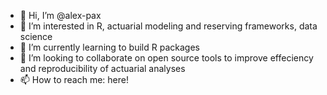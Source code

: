 - 👋 Hi, I’m @alex-pax
- 👀 I’m interested in R, actuarial modeling and reserving frameworks, data science
- 🌱 I’m currently learning to build R packages
- 💞️ I’m looking to collaborate on open source tools to improve effeciency and reproducibility of actuarial analyses
- 📫 How to reach me: here!

<!---
alex-pax/alex-pax is a ✨ special ✨ repository because its `README.md` (this file) appears on your GitHub profile.
You can click the Preview link to take a look at your changes.
--->
